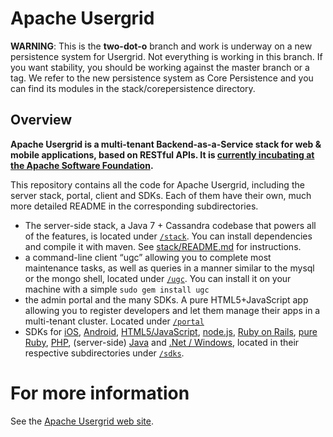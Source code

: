 Apache Usergrid
===============


__WARNING__: This is the __two-dot-o__ branch and work is underway on a new persistence system for Usergrid. Not everything is working in this branch. If you want stability, you should be working against the master branch or a tag. We refer to the new persistence system as Core Persistence and you can find its modules in the stack/corepersistence directory. 


Overview
--------

**Apache Usergrid is a multi-tenant Backend-as-a-Service stack for web & mobile applications, based on RESTful APIs. It is [currently incubating at the Apache Software Foundation](http://usergrid.incubator.apache.org/).**

This repository contains all the code for Apache Usergrid, including the server stack, portal, client and SDKs. Each of them have their own, much more detailed README in the corresponding subdirectories.

* The server-side stack, a Java 7 + Cassandra codebase that powers all of the features, is located under [`/stack`](stack). You can install dependencies and compile it with maven. See [stack/README.md](stack#requirements) for instructions.
* a command-line client “ugc” allowing you to complete most maintenance tasks, as well as queries in a manner similar to the mysql or the mongo shell, located under [`/ugc`](ugc). You can install it on your machine with a simple `sudo gem install ugc`
* the admin portal and the many SDKs. A pure HTML5+JavaScript app allowing you to register developers and let them manage their apps in a multi-tenant cluster. Located under [`/portal`](portal)
* SDKs for [iOS](sdks/ios), [Android](sdks/android), [HTML5/JavaScript](sdks/html5-javascript), [node.js](sdks/nodejs), [Ruby on Rails](ruby-on-rails), [pure Ruby](sdks/ruby), [PHP](sdks/php), (server-side) [Java](sdks/java) and [.Net / Windows](sdks/dotnet), located in their respective subdirectories under [`/sdks`](sdks).


For more information
===
See the [Apache Usergrid web site](http://usergrid.incubator.apache.org/).

